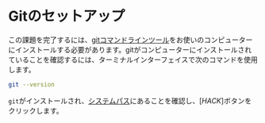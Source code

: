 # Gitのセットアップ

この課題を完了するには、[gitコマンドラインツール](https://git-scm.com/book/en/v2/Getting-Started-Installing-Git)をお使いのコンピューターにインストールする必要があります。gitがコンピューターにインストールされていることを確認するには、ターミナルインターフェイスで次のコマンドを使用します。

```bash
git --version
```

`git`がインストールされ、[システムパス](https://en.wikipedia.org/wiki/PATH_(variable))にあることを確認し、[*HACK*]ボタンをクリックします。